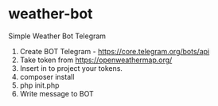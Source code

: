 # weather-bot
Simple Weather Bot Telegram


1) Create BOT Telegram - https://core.telegram.org/bots/api
2) Take token from https://openweathermap.org/
3) Insert in to project your tokens.
4) composer install
5) php init.php
6) Write message to BOT
